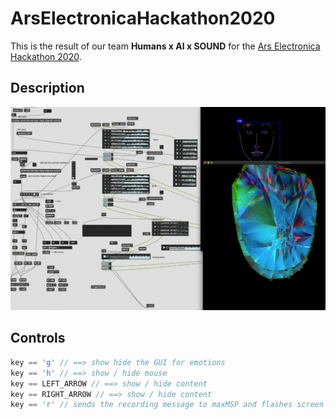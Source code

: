 # ArsElectronicaHackathon2020

This is the result of our team   **Humans x AI x SOUND** for the [Ars Electronica Hackathon 2020](https://ars.electronica.art/keplersgardens/en/aixmusic-hackathon/).

## Description


![.](./Assets/1.png)


## Controls

```cpp
key == 'g' // ==> show hide the GUI for emotions
key == 'h' // ==> show / hide mouse
key == LEFT_ARROW // ==> show / hide content
key == RIGHT_ARROW // ==> show / hide content
key == 'r' // sends the recording message to maxMSP and flashes screen red
```
